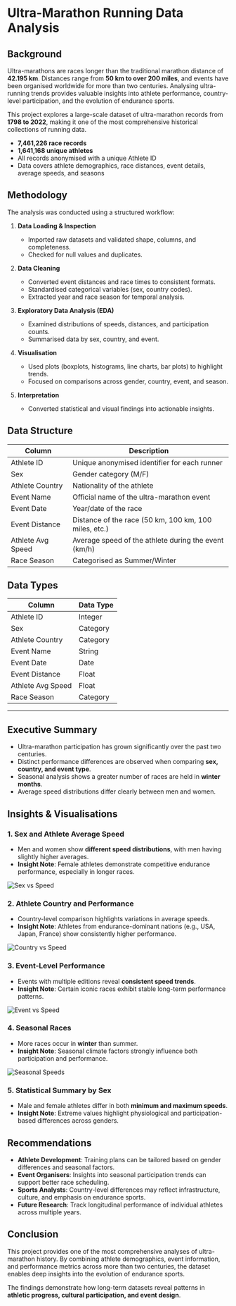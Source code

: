 # Ultra-Marathon Running Data Analysis

## Background

Ultra-marathons are races longer than the traditional marathon distance of **42.195 km**. Distances range from **50 km to over 200 miles**, and events have been organised worldwide for more than two centuries. Analysing ultra-running trends provides valuable insights into athlete performance, country-level participation, and the evolution of endurance sports.

This project explores a large-scale dataset of ultra-marathon records from **1798 to 2022**, making it one of the most comprehensive historical collections of running data.

- **7,461,226 race records**  
- **1,641,168 unique athletes**  
- All records anonymised with a unique Athlete ID  
- Data covers athlete demographics, race distances, event details, average speeds, and seasons  



## Methodology

The analysis was conducted using a structured workflow:

1. **Data Loading & Inspection**  
   - Imported raw datasets and validated shape, columns, and completeness.  
   - Checked for null values and duplicates.  

2. **Data Cleaning**  
   - Converted event distances and race times to consistent formats.  
   - Standardised categorical variables (sex, country codes).  
   - Extracted year and race season for temporal analysis.  

3. **Exploratory Data Analysis (EDA)**  
   - Examined distributions of speeds, distances, and participation counts.  
   - Summarised data by sex, country, and event.  

4. **Visualisation**  
   - Used plots (boxplots, histograms, line charts, bar plots) to highlight trends.  
   - Focused on comparisons across gender, country, event, and season.  

5. **Interpretation**  
   - Converted statistical and visual findings into actionable insights.  



## Data Structure

| Column            | Description                                            |
| ----------------- | ------------------------------------------------------ |
| Athlete ID        | Unique anonymised identifier for each runner           |
| Sex               | Gender category (M/F)                                  |
| Athlete Country   | Nationality of the athlete                             |
| Event Name        | Official name of the ultra-marathon event              |
| Event Date        | Year/date of the race                                  |
| Event Distance    | Distance of the race (50 km, 100 km, 100 miles, etc.)  |
| Athlete Avg Speed | Average speed of the athlete during the event (km/h)   |
| Race Season       | Categorised as Summer/Winter                           |



## Data Types

| Column            | Data Type   |
| ----------------- | ----------- |
| Athlete ID        | Integer     |
| Sex               | Category    |
| Athlete Country   | Category    |
| Event Name        | String      |
| Event Date        | Date        |
| Event Distance    | Float       |
| Athlete Avg Speed | Float       |
| Race Season       | Category    |

---

## Executive Summary

- Ultra-marathon participation has grown significantly over the past two centuries.  
- Distinct performance differences are observed when comparing **sex, country, and event type**.  
- Seasonal analysis shows a greater number of races are held in **winter months**.  
- Average speed distributions differ clearly between men and women.  



## Insights & Visualisations

### 1. Sex and Athlete Average Speed
- Men and women show **different speed distributions**, with men having slightly higher averages.  
- **Insight Note**: Female athletes demonstrate competitive endurance performance, especially in longer races.  

![Sex vs Speed](images/sex_vs_speed.png)



### 2. Athlete Country and Performance
- Country-level comparison highlights variations in average speeds.  
- **Insight Note**: Athletes from endurance-dominant nations (e.g., USA, Japan, France) show consistently higher performance.  

![Country vs Speed](images/country_vs_speed.png)



### 3. Event-Level Performance
- Events with multiple editions reveal **consistent speed trends**.  
- **Insight Note**: Certain iconic races exhibit stable long-term performance patterns.  

![Event vs Speed](images/event_vs_speed.png)


### 4. Seasonal Races
- More races occur in **winter** than summer.  
- **Insight Note**: Seasonal climate factors strongly influence both participation and performance.  

![Seasonal Speeds](images/seasonal_speeds.png)


### 5. Statistical Summary by Sex
- Male and female athletes differ in both **minimum and maximum speeds**.  
- **Insight Note**: Extreme values highlight physiological and participation-based differences across genders.  



## Recommendations

- **Athlete Development**: Training plans can be tailored based on gender differences and seasonal factors.  
- **Event Organisers**: Insights into seasonal participation trends can support better race scheduling.  
- **Sports Analysts**: Country-level differences may reflect infrastructure, culture, and emphasis on endurance sports.  
- **Future Research**: Track longitudinal performance of individual athletes across multiple years.  


## Conclusion

This project provides one of the most comprehensive analyses of ultra-marathon history. By combining athlete demographics, event information, and performance metrics across more than two centuries, the dataset enables deep insights into the evolution of endurance sports.  

The findings demonstrate how long-term datasets reveal patterns in **athletic progress, cultural participation, and event design**.
